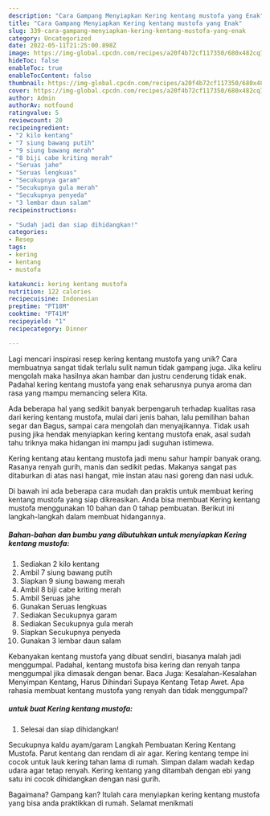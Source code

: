 ```yaml
---
description: "Cara Gampang Menyiapkan Kering kentang mustofa yang Enak"
title: "Cara Gampang Menyiapkan Kering kentang mustofa yang Enak"
slug: 339-cara-gampang-menyiapkan-kering-kentang-mustofa-yang-enak
category: Uncategorized
date: 2022-05-11T21:25:00.898Z
image: https://img-global.cpcdn.com/recipes/a20f4b72cf117350/680x482cq70/kering-kentang-mustofa-foto-resep-utama.jpg
hideToc: false
enableToc: true
enableTocContent: false
thumbnail: https://img-global.cpcdn.com/recipes/a20f4b72cf117350/680x482cq70/kering-kentang-mustofa-foto-resep-utama.jpg
cover: https://img-global.cpcdn.com/recipes/a20f4b72cf117350/680x482cq70/kering-kentang-mustofa-foto-resep-utama.jpg
author: Admin
authorAv: notfound
ratingvalue: 5
reviewcount: 20
recipeingredient:
- "2 kilo kentang"
- "7 siung bawang putih"
- "9 siung bawang merah"
- "8 biji cabe kriting merah"
- "Seruas jahe"
- "Seruas lengkuas"
- "Secukupnya garam"
- "Secukupnya gula merah"
- "Secukupnya penyeda"
- "3 lembar daun salam"
recipeinstructions:

- "Sudah jadi dan siap dihidangkan!"
categories:
- Resep
tags:
- kering
- kentang
- mustofa

katakunci: kering kentang mustofa 
nutrition: 122 calories
recipecuisine: Indonesian
preptime: "PT18M"
cooktime: "PT41M"
recipeyield: "1"
recipecategory: Dinner

---
```





Lagi mencari inspirasi resep kering kentang mustofa yang unik? Cara membuatnya sangat tidak terlalu sulit namun tidak gampang juga. Jika keliru mengolah maka hasilnya akan hambar dan justru cenderung tidak enak. Padahal kering kentang mustofa yang enak seharusnya punya aroma dan rasa yang mampu memancing selera Kita.





Ada beberapa hal yang sedikit banyak berpengaruh terhadap kualitas rasa dari kering kentang mustofa, mulai dari jenis bahan, lalu pemilihan bahan segar dan Bagus, sampai cara mengolah dan menyajikannya. Tidak usah pusing jika hendak menyiapkan kering kentang mustofa enak,      asal sudah tahu triknya maka hidangan ini mampu jadi suguhan istimewa.














Kering kentang atau kentang mustofa jadi menu sahur hampir banyak orang. Rasanya renyah gurih, manis dan sedikit pedas. Makanya sangat pas ditaburkan di atas nasi hangat, mie instan atau nasi goreng dan nasi uduk.






Di bawah ini ada beberapa cara mudah dan praktis untuk membuat kering kentang mustofa yang siap dikreasikan. Anda bisa membuat Kering kentang mustofa menggunakan 10 bahan dan 0 tahap pembuatan. Berikut ini langkah-langkah dalam membuat hidangannya.

<!--inarticleads1-->

##### Bahan-bahan dan bumbu yang dibutuhkan untuk menyiapkan Kering kentang mustofa:

1. Sediakan 2 kilo kentang
1. Ambil 7 siung bawang putih
1. Siapkan 9 siung bawang merah
1. Ambil 8 biji cabe kriting merah
1. Ambil Seruas jahe
1. Gunakan Seruas lengkuas
1. Sediakan Secukupnya garam
1. Sediakan Secukupnya gula merah
1. Siapkan Secukupnya penyeda
1. Gunakan 3 lembar daun salam


Kebanyakan kentang mustofa yang dibuat sendiri, biasanya malah jadi menggumpal. Padahal, kentang mustofa bisa kering dan renyah tanpa menggumpal jika dimasak dengan benar. Baca Juga: Kesalahan-Kesalahan Menyimpan Kentang, Harus Dihindari Supaya Kentang Tetap Awet. Apa rahasia membuat kentang mustofa yang renyah dan tidak menggumpal? 

<!--inarticleads2-->

#####  untuk buat Kering kentang mustofa:


1. Selesai dan siap dihidangkan!

Secukupnya kaldu ayam/garam Langkah Pembuatan Kering Kentang Mustofa. Parut kentang dan rendam di air agar. Kering kentang tempe ini cocok untuk lauk kering tahan lama di rumah. Simpan dalam wadah kedap udara agar tetap renyah. Kering kentang yang ditambah dengan ebi yang satu ini cocok dihidangkan dengan nasi gurih. 

Bagaimana? Gampang kan? Itulah cara menyiapkan kering kentang mustofa yang bisa anda praktikkan di rumah. Selamat menikmati
